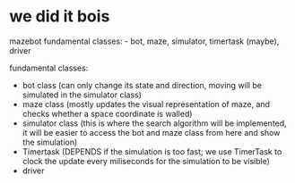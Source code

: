 # we did it bois 
mazebot
fundamental classes:  - bot, maze, simulator, timertask (maybe), driver

fundamental classes:

- bot class (can only change its state and direction, moving will be simulated in the simulator class)
- maze class (mostly updates the visual representation of maze, and checks whether a space coordinate is walled)
- simulator class (this is where the search algorithm will be implemented, it will be easier to access the bot and maze class from here and show the simulation)
- Timertask (DEPENDS if the simulation is too fast; we use TimerTask to clock the update every miliseconds for the simulation to be visible) 
- driver
